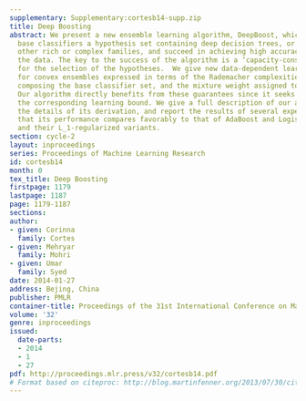 ```yaml
---
supplementary: Supplementary:cortesb14-supp.zip
title: Deep Boosting
abstract: We present a new ensemble learning algorithm, DeepBoost, which can use as
  base classifiers a hypothesis set containing deep decision trees, or members of
  other rich or complex families, and succeed in achieving high accuracy without overfitting
  the data. The key to the success of the algorithm is a ‘capacity-conscious’ criterion
  for the selection of the hypotheses.  We give new data-dependent learning bounds
  for convex ensembles expressed in terms of the Rademacher complexities of the sub-families
  composing the base classifier set, and the mixture weight assigned to each sub-family.
  Our algorithm directly benefits from these guarantees since it seeks to minimize
  the corresponding learning bound. We give a full description of our algorithm, including
  the details of its derivation, and report the results of several experiments showing
  that its performance compares favorably to that of AdaBoost and Logistic Regression
  and their L_1-regularized variants.
section: cycle-2
layout: inproceedings
series: Proceedings of Machine Learning Research
id: cortesb14
month: 0
tex_title: Deep Boosting
firstpage: 1179
lastpage: 1187
page: 1179-1187
sections: 
author:
- given: Corinna
  family: Cortes
- given: Mehryar
  family: Mohri
- given: Umar
  family: Syed
date: 2014-01-27
address: Bejing, China
publisher: PMLR
container-title: Proceedings of the 31st International Conference on Machine Learning
volume: '32'
genre: inproceedings
issued:
  date-parts:
  - 2014
  - 1
  - 27
pdf: http://proceedings.mlr.press/v32/cortesb14.pdf
# Format based on citeproc: http://blog.martinfenner.org/2013/07/30/citeproc-yaml-for-bibliographies/
---
```

